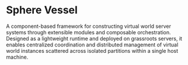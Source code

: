 # Sphere Vessel

A component-based framework for constructing virtual world server systems through extensible modules and composable orchestration. Designed as a lightweight runtime and deployed on grassroots servers, it enables centralized coordination and distributed management of virtual world instances scattered across isolated partitions within a single host machine.
